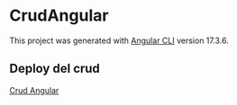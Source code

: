 # CrudAngular

This project was generated with [Angular CLI](https://github.com/angular/angular-cli) version 17.3.6.

## Deploy del crud

[Crud Angular](https://crud-cxmeros.netlify.app)
